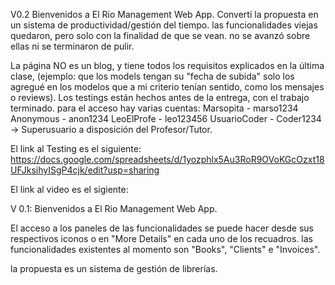 V0.2 Bienvenidos a El Rio Management Web App.
Convertí la propuesta en un sistema de productividad/gestión del tiempo. las funcionalidades viejas quedaron,
pero solo con la finalidad de que se vean. no se avanzó sobre ellas ni se terminaron de pulir.

La página NO es un blog, y tiene todos los requisitos explicados en la última clase, (ejemplo: que los models
tengan su "fecha de subida" solo los agregué en los modelos que a mi criterio tenían sentido, como los mensajes 
o reviews). Los testings están hechos antes de la entrega, con el trabajo terminado.
para el acceso hay varias cuentas:
Marsopita - marso1234
Anonymous - anon1234
LeoElProfe - leo123456
UsuarioCoder - Coder1234 -> Superusuario a disposición del Profesor/Tutor.


El link al Testing es el siguiente: 
https://docs.google.com/spreadsheets/d/1yozphlx5Au3RoR9OVoKGcOzxt18UFJksihyISgP4cjk/edit?usp=sharing

El link al video es el sigiente:



V 0.1: Bienvenidos a El Rio Management Web App.

El acceso a los paneles de las funcionalidades se puede hacer desde sus respectivos iconos o en "More Details" en cada
uno de los recuadros.
las funcionalidades existentes al momento son "Books", "Clients" e "Invoices".

la propuesta es un sistema de gestión de librerías.


